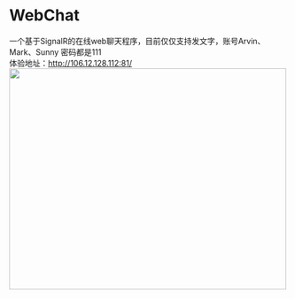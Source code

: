 # WebChat
一个基于SignalR的在线web聊天程序，目前仅仅支持发文字，账号Arvin、Mark、Sunny 密码都是111
<br>体验地址：http://106.12.128.112:81/
<br><img src='http://106.12.128.112:81/images/聊天窗口.png' width="500px" height="400px">
